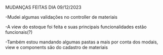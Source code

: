 MUDANÇAS FEITAS DIA 09/12/2023

-Mudei algumas validações no controller de materiais


-A view do estoque foi feita e suas principais funcionalidades estão funcionais(?)


-Também estou mandando algumas pastas a mais por conta dos modais, view e components são do cadastro de materiais 

